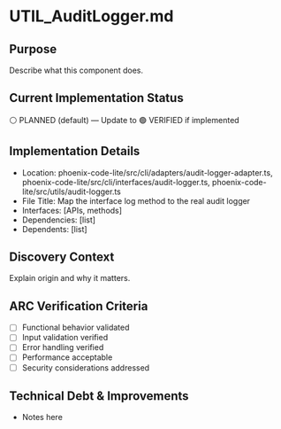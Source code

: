 # UTIL_AuditLogger.md

## Purpose
Describe what this component does.

## Current Implementation Status
⚪ PLANNED (default) — Update to 🟢 VERIFIED if implemented

## Implementation Details
- Location: phoenix-code-lite/src/cli/adapters/audit-logger-adapter.ts, phoenix-code-lite/src/cli/interfaces/audit-logger.ts, phoenix-code-lite/src/utils/audit-logger.ts
- File Title: Map the interface log method to the real audit logger
- Interfaces: [APIs, methods]
- Dependencies: [list]
- Dependents: [list]

## Discovery Context
Explain origin and why it matters.

## ARC Verification Criteria
- [ ] Functional behavior validated
- [ ] Input validation verified
- [ ] Error handling verified
- [ ] Performance acceptable
- [ ] Security considerations addressed

## Technical Debt & Improvements
- Notes here
